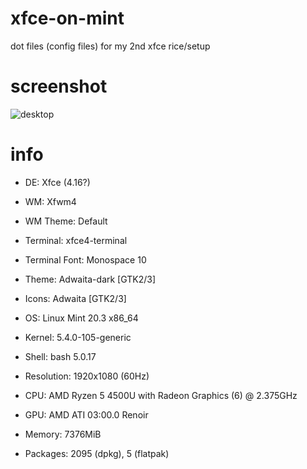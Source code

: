 # xfce-on-mint
dot files (config files) for my 2nd xfce rice/setup

# screenshot
![desktop](https://media.discordapp.net/attachments/635625917623828520/957370725122060339/xfce.png)

# info

* DE: Xfce (4.16?)
* WM: Xfwm4
* WM Theme: Default
* Terminal: xfce4-terminal 
* Terminal Font: Monospace 10
* Theme: Adwaita-dark [GTK2/3] 
* Icons: Adwaita [GTK2/3] 


* OS: Linux Mint 20.3 x86_64 
* Kernel: 5.4.0-105-generic
* Shell: bash 5.0.17
* Resolution: 1920x1080 (60Hz)
* CPU: AMD Ryzen 5 4500U with Radeon Graphics (6) @ 2.375GHz
* GPU: AMD ATI 03:00.0 Renoir 
* Memory: 7376MiB 
* Packages: 2095 (dpkg), 5 (flatpak)
